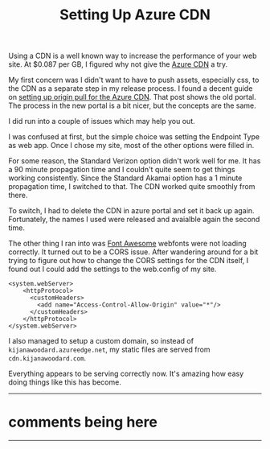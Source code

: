 ﻿---
title: Setting Up Azure CDN
created: 8/4/2016 9:57:46 AM
published: 8/4/2016 9:57:46 AM
tags: blog, notes
---

Using a CDN is a well known way to increase the performance of your web site. At $0.087 per GB, I figured why not give the [Azure CDN] a try.

My first concern was I didn't want to have to push assets, especially css, to the CDN as a separate step in my release process. I found a decent guide on [setting up origin pull for the Azure CDN]. That post shows the old portal. The process in the new portal is a bit nicer, but the concepts are the same.

I did run into a couple of issues which may help you out.

I was confused at first, but the simple choice was setting the Endpoint Type as web app. Once I chose my site, most of the other options were filled in. 

For some reason, the Standard Verizon option didn't work well for me. It has a 90 minute propagation time and I couldn't quite seem to get things working consistently. Since the Standard Akamai option has a 1 minute propagation time, I switched to that. The CDN worked quite smoothly from there.

To switch, I had to delete the CDN in azure portal and set it back up again. Fortunately, the names I used were released and avaialble again the second time.

The other thing I ran into was [Font Awesome] webfonts were not loading correctly. It turned out to be a CORS issue. After wandering around for a bit trying to figure out how to change the CORS settings for the CDN itself, I found out I could add the settings to the web.config of my site.

    <system.webServer>
        <httpProtocol>
          <customHeaders>
            <add name="Access-Control-Allow-Origin" value="*"/>
          </customHeaders>
        </httpProtocol>
    </system.webServer>

I also managed to setup a custom domain, so instead of `kijanawoodard.azureedge.net`, my static files are served from `cdn.kijanawoodard.com`.

Everything appears to be serving correctly now. It's amazing how easy doing things like this has become.

[Azure CDN]: https://azure.microsoft.com/en-us/services/cdn/
[setting up origin pull for the Azure CDN]: https://josephwoodward.co.uk/2015/08/setting-up-origin-pull-azure-cdn/
[Font Awesome]: https://fontawesome.io/

---
# comments being here

---
